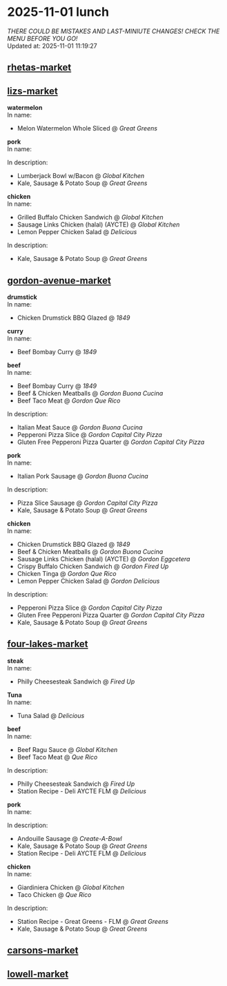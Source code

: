 # 2025-11-01 lunch  
*THERE COULD BE MISTAKES AND LAST-MINIUTE CHANGES! CHECK THE MENU BEFORE YOU GO!*  
Updated at: 2025-11-01 11:19:27  
## [rhetas-market](https://wisc-housingdining.nutrislice.com/menu/rhetas-market/lunch/2025-11-01)  
## [lizs-market](https://wisc-housingdining.nutrislice.com/menu/lizs-market/lunch/2025-11-01)  
**watermelon**  
In name:   
 - Melon Watermelon Whole Sliced @ *Great Greens*  
  
**pork**  
In name:   
  
In description:   
 - Lumberjack Bowl w/Bacon @ *Global Kitchen*  
 - Kale, Sausage & Potato Soup @ *Great Greens*  
  
**chicken**  
In name:   
 - Grilled Buffalo Chicken Sandwich @ *Global Kitchen*  
 - Sausage Links Chicken (halal) (AYCTE) @ *Global Kitchen*  
 - Lemon Pepper Chicken Salad @ *Delicious*  
  
In description:   
 - Kale, Sausage & Potato Soup @ *Great Greens*  
  
## [gordon-avenue-market](https://wisc-housingdining.nutrislice.com/menu/gordon-avenue-market/lunch/2025-11-01)  
**drumstick**  
In name:   
 - Chicken Drumstick BBQ Glazed @ *1849*  
  
**curry**  
In name:   
 - Beef Bombay Curry @ *1849*  
  
**beef**  
In name:   
 - Beef Bombay Curry @ *1849*  
 - Beef & Chicken Meatballs @ *Gordon Buona Cucina*  
 - Beef Taco Meat @ *Gordon Que Rico*  
  
In description:   
 - Italian Meat Sauce @ *Gordon Buona Cucina*  
 - Pepperoni Pizza Slice @ *Gordon Capital City Pizza*  
 - Gluten Free Pepperoni Pizza Quarter @ *Gordon Capital City Pizza*  
  
**pork**  
In name:   
 - Italian Pork Sausage @ *Gordon Buona Cucina*  
  
In description:   
 - Pizza Slice Sausage @ *Gordon Capital City Pizza*  
 - Kale, Sausage & Potato Soup @ *Great Greens*  
  
**chicken**  
In name:   
 - Chicken Drumstick BBQ Glazed @ *1849*  
 - Beef & Chicken Meatballs @ *Gordon Buona Cucina*  
 - Sausage Links Chicken (halal) (AYCTE) @ *Gordon Eggcetera*  
 - Crispy Buffalo Chicken Sandwich @ *Gordon Fired Up*  
 - Chicken Tinga @ *Gordon Que Rico*  
 - Lemon Pepper Chicken Salad @ *Gordon Delicious*  
  
In description:   
 - Pepperoni Pizza Slice @ *Gordon Capital City Pizza*  
 - Gluten Free Pepperoni Pizza Quarter @ *Gordon Capital City Pizza*  
 - Kale, Sausage & Potato Soup @ *Great Greens*  
  
## [four-lakes-market](https://wisc-housingdining.nutrislice.com/menu/four-lakes-market/lunch/2025-11-01)  
**steak**  
In name:   
 - Philly Cheesesteak Sandwich @ *Fired Up*  
  
**Tuna**  
In name:   
 - Tuna Salad @ *Delicious*  
  
**beef**  
In name:   
 - Beef Ragu Sauce @ *Global Kitchen*  
 - Beef Taco Meat @ *Que Rico*  
  
In description:   
 - Philly Cheesesteak Sandwich @ *Fired Up*  
 - Station Recipe - Deli  AYCTE FLM @ *Delicious*  
  
**pork**  
In name:   
  
In description:   
 - Andouille Sausage @ *Create-A-Bowl*  
 - Kale, Sausage & Potato Soup @ *Great Greens*  
 - Station Recipe - Deli  AYCTE FLM @ *Delicious*  
  
**chicken**  
In name:   
 - Giardiniera Chicken @ *Global Kitchen*  
 - Taco Chicken @ *Que Rico*  
  
In description:   
 - Station Recipe - Great Greens - FLM @ *Great Greens*  
 - Kale, Sausage & Potato Soup @ *Great Greens*  
  
## [carsons-market](https://wisc-housingdining.nutrislice.com/menu/carsons-market/lunch/2025-11-01)  
## [lowell-market](https://wisc-housingdining.nutrislice.com/menu/lowell-market/lunch/2025-11-01)  
  
